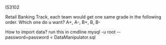 IS3102

Retail Banking Track, each team would get one same grade in the following order. Which one do u want?
A+, A-, B+, B, B-

How to import data?
run this in cmdline
mysql -u root --password=password < DataManipulator.sql
